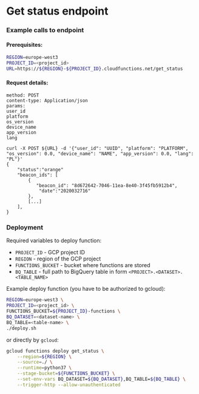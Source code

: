 # Get status endpoint

### Example calls to endpoint

#### Prerequisites:

```bash
REGION=europe-west3
PROJECT_ID=<project_id>
URL=https://${REGION}-${PROJECT_ID}.cloudfunctions.net/get_status
```

#### Request details:
```
method: POST
content-type: Application/json
params:
user_id
platform
os_version
device_name
app_version
lang

curl -X POST ${URL} -d '{"user_id": "UUID", "platform": "PLATFORM", "os_version": 0.0, "device_name": "NAME", "app_version": 0.0, "lang": "PL"}'
{
    "status":"orange"
    "beacon_ids": [
        {
           "beacon_id": "8d672642-7046-11ea-8e40-3f45fb5912b4", 
            "date":"2020032716"
        },
        [...]
    ],
}
```

### Deployment

Required variables to deploy function:
* `PROJECT_ID` - GCP project ID
* `REGION` - region of the GCP project
* `FUNCTIONS_BUCKET` - bucket where functions are stored
* `BQ_TABLE` - full path to BigQuery table in form `<PROJECT>.<DATASET>.<TABLE_NAME>`

Example deploy function (you have to be authorized to gcloud):
```bash
REGION=europe-west3 \
PROJECT_ID=<project_id> \
FUNCTIONS_BUCKET=${PROJECT_ID}-functions \
BQ_DATASET=<dataset-name> \
BQ_TABLE=<table-name> \
./deploy.sh
```

or directly by `gcloud`:
```bash
gcloud functions deploy get_status \
    --region=${REGION} \
    --source=./ \
    --runtime=python37 \
    --stage-bucket=${FUNCTIONS_BUCKET} \
    --set-env-vars BQ_DATASET=${BQ_DATASET},BQ_TABLE=${BQ_TABLE} \
    --trigger-http --allow-unauthenticated
```
